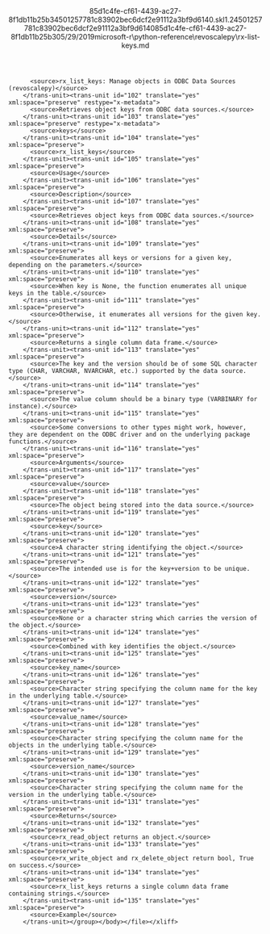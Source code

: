 <?xml version="1.0"?><xliff version="1.2" xmlns="urn:oasis:names:tc:xliff:document:1.2" xmlns:xsi="http://www.w3.org/2001/XMLSchema-instance" xsi:schemaLocation="urn:oasis:names:tc:xliff:document:1.2 xliff-core-1.2-transitional.xsd"><file datatype="xml" original="rx-list-keys.md" source-language="en-US" target-language="en-US"><header><tool tool-id="mdxliff" tool-name="mdxliff" tool-version="1.0-8ab897d" tool-company="Microsoft" /><xliffext:skl_file_name xmlns:xliffext="urn:microsoft:content:schema:xliffextensions">85d1c4fe-cf61-4439-ac27-8f1db11b25b34501257781c83902bec6dcf2e91112a3bf9d6140.skl</xliffext:skl_file_name><xliffext:version xmlns:xliffext="urn:microsoft:content:schema:xliffextensions">1.2</xliffext:version><xliffext:ms.openlocfilehash xmlns:xliffext="urn:microsoft:content:schema:xliffextensions">4501257781c83902bec6dcf2e91112a3bf9d6140</xliffext:ms.openlocfilehash><xliffext:ms.sourcegitcommit xmlns:xliffext="urn:microsoft:content:schema:xliffextensions">85d1c4fe-cf61-4439-ac27-8f1db11b25b3</xliffext:ms.sourcegitcommit><xliffext:ms.lasthandoff xmlns:xliffext="urn:microsoft:content:schema:xliffextensions">05/29/2019</xliffext:ms.lasthandoff><xliffext:ms.openlocfilepath xmlns:xliffext="urn:microsoft:content:schema:xliffextensions">microsoft-r\python-reference\revoscalepy\rx-list-keys.md</xliffext:ms.openlocfilepath></header><body><group id="content" extype="content"><trans-unit id="101" translate="yes" xml:space="preserve" restype="x-metadata">
          <source>rx_list_keys: Manage objects in ODBC Data Sources (revoscalepy)</source>
        </trans-unit><trans-unit id="102" translate="yes" xml:space="preserve" restype="x-metadata">
          <source>Retrieves object keys from ODBC data sources.</source>
        </trans-unit><trans-unit id="103" translate="yes" xml:space="preserve" restype="x-metadata">
          <source>keys</source>
        </trans-unit><trans-unit id="104" translate="yes" xml:space="preserve">
          <source>rx_list_keys</source>
        </trans-unit><trans-unit id="105" translate="yes" xml:space="preserve">
          <source>Usage</source>
        </trans-unit><trans-unit id="106" translate="yes" xml:space="preserve">
          <source>Description</source>
        </trans-unit><trans-unit id="107" translate="yes" xml:space="preserve">
          <source>Retrieves object keys from ODBC data sources.</source>
        </trans-unit><trans-unit id="108" translate="yes" xml:space="preserve">
          <source>Details</source>
        </trans-unit><trans-unit id="109" translate="yes" xml:space="preserve">
          <source>Enumerates all keys or versions for a given key, depending on the parameters.</source>
        </trans-unit><trans-unit id="110" translate="yes" xml:space="preserve">
          <source>When key is None, the function enumerates all unique keys in the table.</source>
        </trans-unit><trans-unit id="111" translate="yes" xml:space="preserve">
          <source>Otherwise, it enumerates all versions for the given key.</source>
        </trans-unit><trans-unit id="112" translate="yes" xml:space="preserve">
          <source>Returns a single column data frame.</source>
        </trans-unit><trans-unit id="113" translate="yes" xml:space="preserve">
          <source>The key and the version should be of some SQL character type (CHAR, VARCHAR, NVARCHAR, etc.) supported by the data source.</source>
        </trans-unit><trans-unit id="114" translate="yes" xml:space="preserve">
          <source>The value column should be a binary type (VARBINARY for instance).</source>
        </trans-unit><trans-unit id="115" translate="yes" xml:space="preserve">
          <source>Some conversions to other types might work, however, they are dependent on the ODBC driver and on the underlying package functions.</source>
        </trans-unit><trans-unit id="116" translate="yes" xml:space="preserve">
          <source>Arguments</source>
        </trans-unit><trans-unit id="117" translate="yes" xml:space="preserve">
          <source>value</source>
        </trans-unit><trans-unit id="118" translate="yes" xml:space="preserve">
          <source>The object being stored into the data source.</source>
        </trans-unit><trans-unit id="119" translate="yes" xml:space="preserve">
          <source>key</source>
        </trans-unit><trans-unit id="120" translate="yes" xml:space="preserve">
          <source>A character string identifying the object.</source>
        </trans-unit><trans-unit id="121" translate="yes" xml:space="preserve">
          <source>The intended use is for the key+version to be unique.</source>
        </trans-unit><trans-unit id="122" translate="yes" xml:space="preserve">
          <source>version</source>
        </trans-unit><trans-unit id="123" translate="yes" xml:space="preserve">
          <source>None or a character string which carries the version of the object.</source>
        </trans-unit><trans-unit id="124" translate="yes" xml:space="preserve">
          <source>Combined with key identifies the object.</source>
        </trans-unit><trans-unit id="125" translate="yes" xml:space="preserve">
          <source>key_name</source>
        </trans-unit><trans-unit id="126" translate="yes" xml:space="preserve">
          <source>Character string specifying the column name for the key in the underlying table.</source>
        </trans-unit><trans-unit id="127" translate="yes" xml:space="preserve">
          <source>value_name</source>
        </trans-unit><trans-unit id="128" translate="yes" xml:space="preserve">
          <source>Character string specifying the column name for the objects in the underlying table.</source>
        </trans-unit><trans-unit id="129" translate="yes" xml:space="preserve">
          <source>version_name</source>
        </trans-unit><trans-unit id="130" translate="yes" xml:space="preserve">
          <source>Character string specifying the column name for the version in the underlying table.</source>
        </trans-unit><trans-unit id="131" translate="yes" xml:space="preserve">
          <source>Returns</source>
        </trans-unit><trans-unit id="132" translate="yes" xml:space="preserve">
          <source>rx_read_object returns an object.</source>
        </trans-unit><trans-unit id="133" translate="yes" xml:space="preserve">
          <source>rx_write_object and rx_delete_object return bool, True on success.</source>
        </trans-unit><trans-unit id="134" translate="yes" xml:space="preserve">
          <source>rx_list_keys returns a single column data frame containing strings.</source>
        </trans-unit><trans-unit id="135" translate="yes" xml:space="preserve">
          <source>Example</source>
        </trans-unit></group></body></file></xliff>